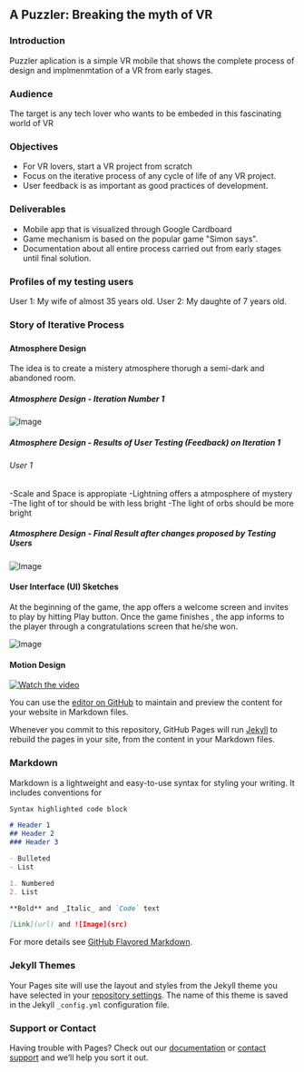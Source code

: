 ## A Puzzler: Breaking the myth of VR


### Introduction
Puzzler aplication is a simple VR mobile that shows the complete process of design and implmenmtation of a VR from early stages.

### Audience
The target is any tech lover  who wants to be embeded in this fascinating world of VR

### Objectives
- For VR lovers, start a VR project from scratch
- Focus on the iterative process of any cycle of life of any VR project.
- User feedback is as important as good practices of development.

### Deliverables
- Mobile app that is visualized through Google Cardboard
- Game mechanism is based on the popular game "Simon says".
- Documentation about all entire process carried out from early stages until final solution.

### Profiles of my testing users
User 1: My wife of almost 35 years old.
User 2: My daughte of 7 years old.


### Story of Iterative Process
###
###
#### Atmosphere Design
The idea is to create a mistery atmosphere thorugh a semi-dark and abandoned room.

##### Atmosphere Design - Iteration Number 1 
![Image](https://eduardo-toledo.github.io/Early%20Design%20-%20Iteration%201%20-%20Unity.png)

##### Atmosphere Design - Results of User Testing (Feedback) on Iteration 1
######  User 1
-Scale and Space is appropiate
-Lightning offers a atmposphere of mystery
-The light of tor should be with less bright
-The light of orbs should be more bright

##### Atmosphere Design - Final Result after changes proposed by Testing Users
![Image](https://eduardo-toledo.github.io/Early%20Design%20-%20Iteration%202%20-%20Unity.png)


#### User Interface (UI) Sketches
At the beginning of the game, the app offers a welcome screen and invites to play by hitting Play button. Once the game finishes , the app informs to the player through a congratulations screen that he/she won. 

![Image](https://eduardo-toledo.github.io/UI%20sketches.jpg)


#### Motion  Design

[![Watch the video](https://eduardo-toledo.github.io/User%20Interface%20Testing%20-%20Iteration%201.png)](https://youtu.be/vaffjoJHurw)

You can use the [editor on GitHub](https://github.com/Eduardo-Toledo/Eduardo-Toledo.github.io/edit/master/index.md) to maintain and preview the content for your website in Markdown files.

Whenever you commit to this repository, GitHub Pages will run [Jekyll](https://jekyllrb.com/) to rebuild the pages in your site, from the content in your Markdown files.

### Markdown

Markdown is a lightweight and easy-to-use syntax for styling your writing. It includes conventions for

```markdown
Syntax highlighted code block

# Header 1
## Header 2
### Header 3

- Bulleted
- List

1. Numbered
2. List

**Bold** and _Italic_ and `Code` text

[Link](url) and ![Image](src)
```

For more details see [GitHub Flavored Markdown](https://guides.github.com/features/mastering-markdown/).

### Jekyll Themes

Your Pages site will use the layout and styles from the Jekyll theme you have selected in your [repository settings](https://github.com/Eduardo-Toledo/Eduardo-Toledo.github.io/settings). The name of this theme is saved in the Jekyll `_config.yml` configuration file.

### Support or Contact

Having trouble with Pages? Check out our [documentation](https://help.github.com/categories/github-pages-basics/) or [contact support](https://github.com/contact) and we’ll help you sort it out.

